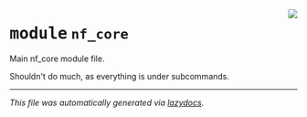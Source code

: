 <!-- markdownlint-disable -->

<a href="../../../../../../tools/nf_core/__init__.py#L0"><img align="right" style="float:right;" src="https://img.shields.io/badge/-source-cccccc?style=flat-square"></a>

# <kbd>module</kbd> `nf_core`

Main nf_core module file.

Shouldn't do much, as everything is under subcommands.

---

_This file was automatically generated via [lazydocs](https://github.com/ml-tooling/lazydocs)._
